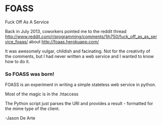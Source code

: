 FOASS
=====

Fuck Off As A Service

Back in July 2013, coworkers pointed me to the reddit thread http://www.reddit.com/r/programming/comments/1ih750/fuck_off_as_as_service_foaas/ about http://foaas.herokuapp.com/

It was awesomely vulgar, childish and facinating.  Not for the creativity of the comments, but I had never written a web service and I wanted to know how to do it.
<h3>So FOASS was born!</h3>

FOASS is an experiment in writing a simple stateless web service in python.

Most of the magic is in the .htaccess

The Python script just parses the URI and provides a result - formatted for the mime type of the client.

-Jason De Arte
